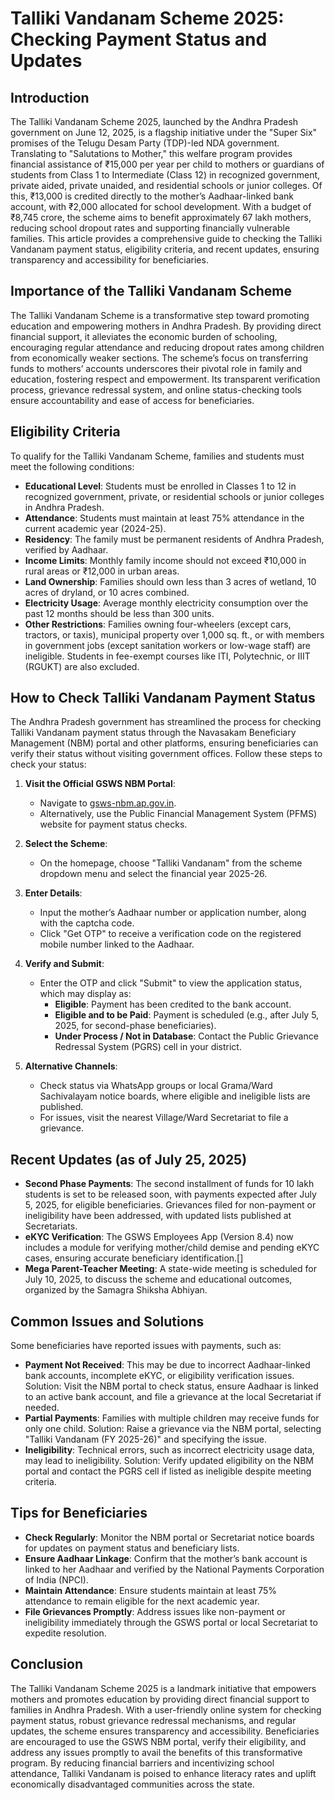 # Talliki Vandanam Scheme 2025: Checking Payment Status and Updates

## Introduction
The Talliki Vandanam Scheme 2025, launched by the Andhra Pradesh government on June 12, 2025, is a flagship initiative under the "Super Six" promises of the Telugu Desam Party (TDP)-led NDA government. Translating to "Salutations to Mother," this welfare program provides financial assistance of ₹15,000 per year per child to mothers or guardians of students from Class 1 to Intermediate (Class 12) in recognized government, private aided, private unaided, and residential schools or junior colleges. Of this, ₹13,000 is credited directly to the mother’s Aadhaar-linked bank account, with ₹2,000 allocated for school development. With a budget of ₹8,745 crore, the scheme aims to benefit approximately 67 lakh mothers, reducing school dropout rates and supporting financially vulnerable families. This article provides a comprehensive guide to checking the Talliki Vandanam payment status, eligibility criteria, and recent updates, ensuring transparency and accessibility for beneficiaries.

## Importance of the Talliki Vandanam Scheme
The Talliki Vandanam Scheme is a transformative step toward promoting education and empowering mothers in Andhra Pradesh. By providing direct financial support, it alleviates the economic burden of schooling, encouraging regular attendance and reducing dropout rates among children from economically weaker sections. The scheme’s focus on transferring funds to mothers’ accounts underscores their pivotal role in family and education, fostering respect and empowerment. Its transparent verification process, grievance redressal system, and online status-checking tools ensure accountability and ease of access for beneficiaries.

## Eligibility Criteria
To qualify for the Talliki Vandanam Scheme, families and students must meet the following conditions:
- **Educational Level**: Students must be enrolled in Classes 1 to 12 in recognized government, private, or residential schools or junior colleges in Andhra Pradesh.
- **Attendance**: Students must maintain at least 75% attendance in the current academic year (2024-25).
- **Residency**: The family must be permanent residents of Andhra Pradesh, verified by Aadhaar.
- **Income Limits**: Monthly family income should not exceed ₹10,000 in rural areas or ₹12,000 in urban areas.
- **Land Ownership**: Families should own less than 3 acres of wetland, 10 acres of dryland, or 10 acres combined.
- **Electricity Usage**: Average monthly electricity consumption over the past 12 months should be less than 300 units.
- **Other Restrictions**: Families owning four-wheelers (except cars, tractors, or taxis), municipal property over 1,000 sq. ft., or with members in government jobs (except sanitation workers or low-wage staff) are ineligible. Students in fee-exempt courses like ITI, Polytechnic, or IIIT (RGUKT) are also excluded.

## How to Check Talliki Vandanam Payment Status
The Andhra Pradesh government has streamlined the process for checking Talliki Vandanam payment status through the Navasakam Beneficiary Management (NBM) portal and other platforms, ensuring beneficiaries can verify their status without visiting government offices. Follow these steps to check your status:

1. **Visit the Official GSWS NBM Portal**:
   - Navigate to [gsws-nbm.ap.gov.in](https://gsws-nbm.ap.gov.in/NBM/#!/ApplicationStatusCheckP).
   - Alternatively, use the Public Financial Management System (PFMS) website for payment status checks.

2. **Select the Scheme**:
   - On the homepage, choose "Talliki Vandanam" from the scheme dropdown menu and select the financial year 2025-26.

3. **Enter Details**:
   - Input the mother’s Aadhaar number or application number, along with the captcha code.
   - Click "Get OTP" to receive a verification code on the registered mobile number linked to the Aadhaar.

4. **Verify and Submit**:
   - Enter the OTP and click "Submit" to view the application status, which may display as:
     - **Eligible**: Payment has been credited to the bank account.
     - **Eligible and to be Paid**: Payment is scheduled (e.g., after July 5, 2025, for second-phase beneficiaries).
     - **Under Process / Not in Database**: Contact the Public Grievance Redressal System (PGRS) cell in your district.

5. **Alternative Channels**:
   - Check status via WhatsApp groups or local Grama/Ward Sachivalayam notice boards, where eligible and ineligible lists are published.
   - For issues, visit the nearest Village/Ward Secretariat to file a grievance.

## Recent Updates (as of July 25, 2025)
- **Second Phase Payments**: The second installment of funds for 10 lakh students is set to be released soon, with payments expected after July 5, 2025, for eligible beneficiaries. Grievances filed for non-payment or ineligibility have been addressed, with updated lists published at Secretariats.
- **eKYC Verification**: The GSWS Employees App (Version 8.4) now includes a module for verifying mother/child demise and pending eKYC cases, ensuring accurate beneficiary identification.[]
- **Mega Parent-Teacher Meeting**: A state-wide meeting is scheduled for July 10, 2025, to discuss the scheme and educational outcomes, organized by the Samagra Shiksha Abhiyan.

## Common Issues and Solutions
Some beneficiaries have reported issues with payments, such as:
- **Payment Not Received**: This may be due to incorrect Aadhaar-linked bank accounts, incomplete eKYC, or eligibility verification issues. Solution: Visit the NBM portal to check status, ensure Aadhaar is linked to an active bank account, and file a grievance at the local Secretariat if needed.
- **Partial Payments**: Families with multiple children may receive funds for only one child. Solution: Raise a grievance via the NBM portal, selecting "Talliki Vandanam (FY 2025-26)" and specifying the issue.
- **Ineligibility**: Technical errors, such as incorrect electricity usage data, may lead to ineligibility. Solution: Verify updated eligibility on the NBM portal and contact the PGRS cell if listed as ineligible despite meeting criteria.

## Tips for Beneficiaries
- **Check Regularly**: Monitor the NBM portal or Secretariat notice boards for updates on payment status and beneficiary lists.
- **Ensure Aadhaar Linkage**: Confirm that the mother’s bank account is linked to her Aadhaar and verified by the National Payments Corporation of India (NPCI).
- **Maintain Attendance**: Ensure students maintain at least 75% attendance to remain eligible for the next academic year.
- **File Grievances Promptly**: Address issues like non-payment or ineligibility immediately through the GSWS portal or local Secretariat to expedite resolution.

## Conclusion
The Talliki Vandanam Scheme 2025 is a landmark initiative that empowers mothers and promotes education by providing direct financial support to families in Andhra Pradesh. With a user-friendly online system for checking payment status, robust grievance redressal mechanisms, and regular updates, the scheme ensures transparency and accessibility. Beneficiaries are encouraged to use the GSWS NBM portal, verify their eligibility, and address any issues promptly to avail the benefits of this transformative program. By reducing financial barriers and incentivizing school attendance, Talliki Vandanam is poised to enhance literacy rates and uplift economically disadvantaged communities across the state.
